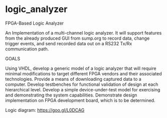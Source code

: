 # logic_analyzer
FPGA-Based Logic Analyzer

An Implementation of a multi-channel logic analyzer.  It will support features from the already produced GUI from sump.org to record data, change trigger events, and send recorded data out on a RS232 Tx/Rx communication path.


GOALS

Using VHDL, develop a generic model of a logic analyzer that will require minimal modifications to target different FPGA vendors and their associated technologies.
Provide a means of downloading captured data to a computer.
Develop testbenches for functional validation of design at each hierarchical level.
Develop a simple device-under-test model for exercising and demonstrating the system capabilities.
Demonstrate design implementation on FPGA development board, which is to be determined.

Logic diagram: https://goo.gl/L0DCAG
